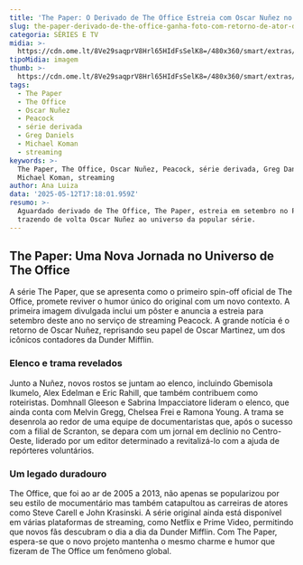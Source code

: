 ```yaml
---
title: 'The Paper: O Derivado de The Office Estreia com Oscar Nuñez no Elenco'
slug: the-paper-derivado-de-the-office-ganha-foto-com-retorno-de-ator-do-original
categoria: SÉRIES E TV
midia: >-
  https://cdn.ome.lt/8Ve29saqprV8Hrl65HIdFsSelK8=/480x360/smart/extras/conteudos/omelete_THUMB_-_2025-05-12T134219.773.png
tipoMidia: imagem
thumb: >-
  https://cdn.ome.lt/8Ve29saqprV8Hrl65HIdFsSelK8=/480x360/smart/extras/conteudos/omelete_THUMB_-_2025-05-12T134219.773.png
tags:
  - The Paper
  - The Office
  - Oscar Nuñez
  - Peacock
  - série derivada
  - Greg Daniels
  - Michael Koman
  - streaming
keywords: >-
  The Paper, The Office, Oscar Nuñez, Peacock, série derivada, Greg Daniels,
  Michael Koman, streaming
author: Ana Luiza
data: '2025-05-12T17:18:01.959Z'
resumo: >-
  Aguardado derivado de The Office, The Paper, estreia em setembro no Peacock
  trazendo de volta Oscar Nuñez ao universo da popular série.
---
```


## The Paper: Uma Nova Jornada no Universo de The Office

<blockquote class="twitter-tweet"><a href="https://twitter.com/user/status/1921966503961800718"></a></blockquote>

A série The Paper, que se apresenta como o primeiro spin-off oficial de The Office, promete reviver o humor único do original com um novo contexto. A primeira imagem divulgada inclui um pôster e anuncia a estreia para setembro deste ano no serviço de streaming Peacock. A grande notícia é o retorno de Oscar Nuñez, reprisando seu papel de Oscar Martinez, um dos icônicos contadores da Dunder Mifflin. 

### Elenco e trama revelados

Junto a Nuñez, novos rostos se juntam ao elenco, incluindo Gbemisola Ikumelo, Alex Edelman e Eric Rahill, que também contribuem como roteiristas. Domhnall Gleeson e Sabrina Impacciatore lideram o elenco, que ainda conta com Melvin Gregg, Chelsea Frei e Ramona Young. A trama se desenrola ao redor de uma equipe de documentaristas que, após o sucesso com a filial de Scranton, se depara com um jornal em declínio no Centro-Oeste, liderado por um editor determinado a revitalizá-lo com a ajuda de repórteres voluntários.

### Um legado duradouro

The Office, que foi ao ar de 2005 a 2013, não apenas se popularizou por seu estilo de mocumentário mas também catapultou as carreiras de atores como Steve Carell e John Krasinski. A série original ainda está disponível em várias plataformas de streaming, como Netflix e Prime Video, permitindo que novos fãs descubram o dia a dia da Dunder Mifflin. Com The Paper, espera-se que o novo projeto mantenha o mesmo charme e humor que fizeram de The Office um fenômeno global.
